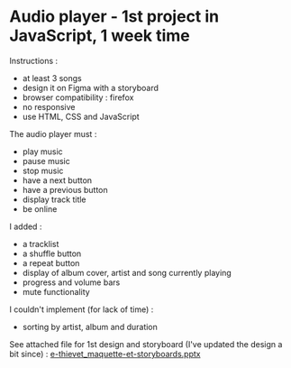 # Audio player - 1st project in JavaScript, 1 week time

Instructions :
- at least 3 songs
- design it on Figma with a storyboard
- browser compatibility : firefox
- no responsive
- use HTML, CSS and JavaScript

The audio player must :
- play music
- pause music
- stop music
- have a next button
- have a previous button
- display track title
- be online

I added :
- a tracklist
- a shuffle button
- a repeat button
- display of album cover, artist and song currently playing
- progress and volume bars
- mute functionality

I couldn't implement (for lack of time) :
- sorting by artist, album and duration

See attached file for 1st design and storyboard (I've updated the design a bit since) : 
[e-thievet_maquette-et-storyboards.pptx](https://github.com/3l5a/audio_player/files/10325909/e-thievet_maquette-et-storyboards.pptx)
